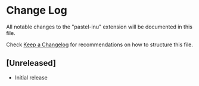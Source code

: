 # Change Log

All notable changes to the "pastel-inu" extension will be documented in this file.

Check [Keep a Changelog](http://keepachangelog.com/) for recommendations on how to structure this file.

## [Unreleased]

- Initial release
